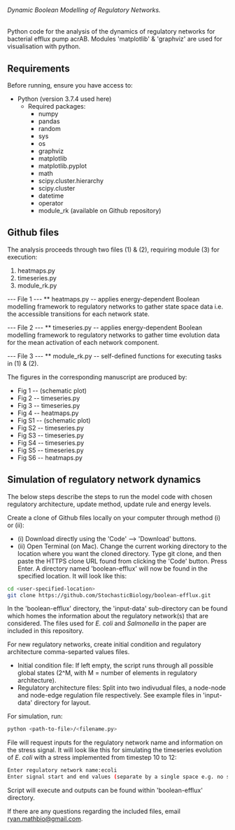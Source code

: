 ###### Dynamic Boolean Modelling of Regulatory Networks.

Python code for the analysis of the dynamics of regulatory networks for bacterial efflux pump acrAB. Modules 'matplotlib' & 'graphviz' are used for visualisation with python.

## Requirements

Before running, ensure you have access to:
- Python (version 3.7.4 used here)
  - Required packages:
    - numpy
    - pandas
    - random
    - sys
    - os
    - graphviz
    - matplotlib
    - matplotlib.pyplot
    - math
    - scipy.cluster.hierarchy
    - scipy.cluster
    - datetime
    - operator
    - module_rk (available on Github repository)


## Github files

The analysis proceeds through two files (1) & (2), requiring module (3) for execution:
1) heatmaps.py
2) timeseries.py
3) module_rk.py

--- File 1 ---
** heatmaps.py -- applies energy-dependent Boolean modelling framework to regulatory networks to gather state space data i.e. the accessible transitions for each network state.

--- File 2 ---
** timeseries.py -- applies energy-dependent Boolean modelling framework to regulatory networks to gather time evolution data  for the mean activation of each network component.

--- File 3 ---
** module_rk.py -- self-defined functions for executing tasks in (1) & (2).


The figures in the corresponding manuscript are produced by:
  - Fig 1 -- (schematic plot)
  - Fig 2 -- timeseries.py 
  - Fig 3 -- timeseries.py
  - Fig 4 -- heatmaps.py
  - Fig S1 -- (schematic plot)
  - Fig S2 -- timeseries.py
  - Fig S3 -- timeseries.py
  - Fig S4 -- timeseries.py
  - Fig S5 -- timeseries.py
  - Fig S6 -- heatmaps.py

## Simulation of regulatory network dynamics

The below steps describe the steps to run the model code with chosen regulatory architecture, update method, update rule and energy levels.

Create a clone of Github files locally on your computer through method (i) or (ii):
- (i) Download directly using the 'Code' --> 'Download' buttons.
- (ii) Open Terminal (on Mac). Change the current working directory to the location where you want the cloned directory. Type git clone, and then paste the HTTPS clone URL found from clicking the 'Code' button. Press Enter. A directory named 'boolean-efflux' will now be found in the specified location. It will look like this:<br/>
```sh 
cd <user-specified-location> 
git clone https://github.com/StochasticBiology/boolean-efflux.git 
```

In the 'boolean-efflux' directory, the 'input-data' sub-directory can be found which homes the information about the regulatory network(s) that are considered. The files used for *E. coli* and *Salmonella* in the paper are included in this repository.

For new regulatory networks, create initial condition and regulatory architecture comma-separted values files.
   - Initial condition file: If left empty, the script runs through all possible global states (2^M, with M = number of elements in regulatory architecture).
   - Regulatory architecture files: Split into two indivudual files, a node-node and node-edge regulation file respectively.
See example files in 'input-data' directory for layout.

For simulation, run:
```sh
python <path-to-file>/<filename.py>
```

File will request inputs for the regulatory network name and information on the stress signal. It will look like this for simulating the timeseries evolution of *E. coli* with a stress implemented from timestep 10 to 12:
```sh
Enter regulatory network name:ecoli
Enter signal start and end values (separate by a single space e.g. no signal would be entered as 0 0):10 12
```

Script will execute and outputs can be found within 'boolean-efflux' directory.

If there are any questions regarding the included files, email ryan.mathbio@gmail.com.
